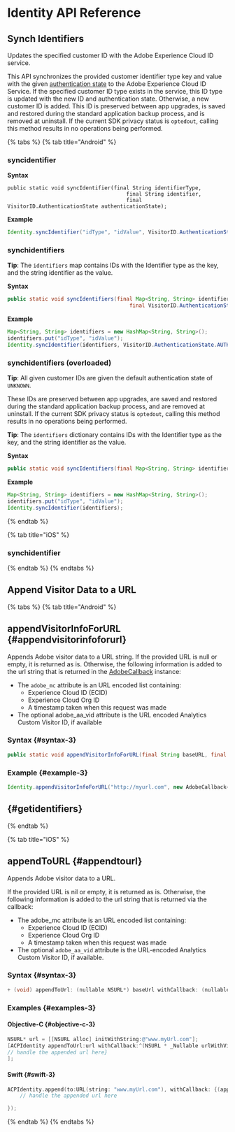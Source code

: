 # Identity API Reference

## Synch Identifiers

Updates the specified customer ID with the Adobe Experience Cloud ID service.

This API synchronizes the provided customer identifier type key and value with the given [authentication state](https://docs.adobelaunch.com/extension-reference/mobile/identity/identity-methods-in-android#authenticationstate) to the Adobe Experience Cloud ID Service. If the specified customer ID type exists in the service, this ID type is updated with the new ID and authentication state. Otherwise, a new customer ID is added. This ID is preserved between app upgrades, is saved and restored during the standard application backup process, and is removed at uninstall. If the current SDK privacy status is `optedout`, calling this method results in no operations being performed.

{% tabs %}
{% tab title="Android" %}
### syncidentifier

**Syntax**

```text
public static void syncIdentifier(final String identifierType,
                                      final String identifier,
                                      final VisitorID.AuthenticationState authenticationState);

```

**Example**

```java
Identity.syncIdentifier("idType", "idValue", VisitorID.AuthenticationState.AUTHENTICATED);
```

### synchidentifiers

**Tip**: The `identifiers` map contains IDs with the Identifier type as the key, and the string identifier as the value.

**Syntax**

```java
public static void syncIdentifiers(final Map<String, String> identifiers,
                                       final VisitorID.AuthenticationState authenticationState)
```

**Example**

```java
Map<String, String> identifiers = new HashMap<String, String>();
identifiers.put("idType", "idValue");
Identity.syncIdentifier(identifiers, VisitorID.AuthenticationState.AUTHENTICATED);
```

### synchidentifiers \(overloaded\)

**Tip**: All given customer IDs are given the default authentication state of `UNKNOWN`.

These IDs are preserved between app upgrades, are saved and restored during the standard application backup process, and are removed at uninstall. If the current SDK privacy status is `optedout`, calling this method results in no operations being performed.

**Tip**: The `identifiers` dictionary contains IDs with the Identifier type as the key, and the string identifier as the value.

**Syntax**

```java
public static void syncIdentifiers(final Map<String, String> identifiers);
```

**Example**

```java
Map<String, String> identifiers = new HashMap<String, String>();
identifiers.put("idType", "idValue");
Identity.syncIdentifier(identifiers);
```
{% endtab %}

{% tab title="iOS" %}
### synchidentifier
{% endtab %}
{% endtabs %}

## Append Visitor Data to a URL

{% tabs %}
{% tab title="Android" %}
## appendVisitorInfoForURL {#appendvisitorinfoforurl}

Appends Adobe visitor data to a URL string. If the provided URL is null or empty, it is returned as is. Otherwise, the following information is added to the url string that is returned in the [AdobeCallback](https://launch.gitbook.io/marketing-mobile-sdk-v5-by-adobe-documentation/identity/identity-methods-in-android#adobecallback) instance:

* The `adobe_mc` attribute is an URL encoded list containing:
  * Experience Cloud ID \(ECID\)
  * Experience Cloud Org ID
  * A timestamp taken when this request was made
* The optional adobe\_aa\_vid attribute is the URL encoded Analytics Custom Visitor ID, if available

### **Syntax** {#syntax-3}

```java
public static void appendVisitorInfoForURL(final String baseURL, final AdobeCallback<String> callback);
```

### **Example** {#example-3}

```java
Identity.appendVisitorInfoForURL("http://myurl.com", new AdobeCallback<String>() {    @Override    public void call(String urlWithAdobeVisitorInfo) {        //handle the new URL here        //For example, open the URL on the device browser        //        Intent i = new Intent(Intent.ACTION_VIEW);        i.setData(Uri.parse(urlWithAdobeVisitorInfo));        startActivity(i);    }});
```

##   {#getidentifiers}
{% endtab %}

{% tab title="iOS" %}
## appendToURL {#appendtourl}

Appends Adobe visitor data to a URL.

If the provided URL is nil or empty, it is returned as is. Otherwise, the following information is added to the url string that is returned via the callback:

* The adobe\_mc attribute is an URL encoded list containing:
  * Experience Cloud ID \(ECID\)
  * Experience Cloud Org ID
  * A timestamp taken when this request was made
* The optional `adobe_aa_vid` attribute is the URL-encoded Analytics Custom Visitor ID, if available.

### **Syntax** {#syntax-3}

```objectivec
+ (void) appendToUrl: (nullable NSURL*) baseUrl withCallback: (nullable void (^) (NSURL* __nullable urlWithVisitorData)) callback;
```

### **Examples** {#examples-3}

#### Objective-C {#objective-c-3}

```objectivec
NSURL* url = [[NSURL alloc] initWithString:@"www.myUrl.com"];
[ACPIdentity appendToUrl:url withCallback:^(NSURL * _Nullable urlWithVisitorData) {    
// handle the appended url here}
];
```

#### Swift {#swift-3}

```swift
ACPIdentity.append(to:URL(string: "www.myUrl.com"), withCallback: {(appendedURL) in    
    // handle the appended url here

});
```
{% endtab %}
{% endtabs %}

